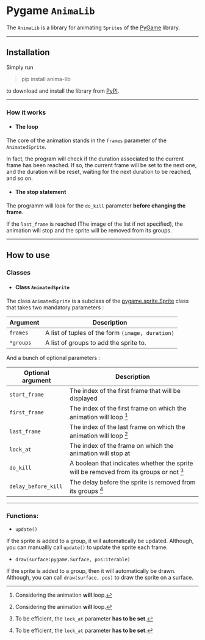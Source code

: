 # Pygame `AnimaLib`

The `AnimaLib` is a library for animating `Sprites` of the [PyGame](https://www.pygame.org/) library.

---

## Installation

Simply run 

> pip install anima-lib

to download and install the library from [PyPI](https://pypi.org/project/anima-lib/).

---

### How it works

- #### The loop
The core of the animation stands in the `frames` parameter of the `AnimatedSprite`.

In fact, the program will check if the duration associated to the current frame has been reached.
If so, the current frame will be set to the next one, and the duration will be reset, waiting for the next duration to be reached, and so on.

- #### The stop statement
The programm will look for the `do_kill` parameter **before changing the frame**.

If the `last_frame` is reached (The image of the list if not specified), the animation will stop
and the sprite will be removed from its groups.



---

## How to use
### Classes
- #### Class `AnimatedSprite`
The class `AnimatedSprite` is a subclass of the [pygame.sprite.Sprite](https://www.pygame.org/docs/ref/sprite.html#pygame.sprite.Sprite) class
that takes two mandatory parameters :

| Argument | Description                                      |
| --- |--------------------------------------------------|
| `frames` | A list of tuples of the form `(image, duration)` |
| `*groups` | A list of groups to add the sprite to. |

And a bunch of optional parameters :

| Optional argument | Description                                                                             |
| --- |-----------------------------------------------------------------------------------------|
| `start_frame` | The index of the first frame that will be displayed                                     |
| `first_frame` | The index of the first frame on which the animation will loop [^1]                      |
| `last_frame` | The index of the last frame on which the animation will loop [^1]                       |
| `lock_at` | The index of the frame on which the animation will stop at                              |
| `do_kill` | A boolean that indicates whether the sprite will be removed from its groups or not [^2] |
| `delay_before_kill` | The delay before the sprite is removed from its groups [^2]                             |


[^1]: Considering the animation **will** loop.

[^2]: To be efficient, the `lock_at` parameter **has to be set**.

---

### Functions:
- `update()`

If the sprite is added to a group, it will automatically be updated.
Although, you can manuallly call `update()` to update the sprite each frame.

- `draw(surface:pygame.Surface, pos:iterable)`

If the sprite is added to a group, then it will automatically be drawn.
Although, you can call `draw(surface, pos)` to draw the sprite on a surface.
